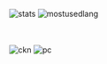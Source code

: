 ![stats](https://github-readme-stats.vercel.app/api?username=tak-st&count_private=true&show_icons=true)
![mostusedlang](https://github-readme-stats.vercel.app/api/top-langs/?username=tak-st)


　


![ckn](https://raw.github.com/wiki/tak-st/tak-st/images/danceckn.gif)
![pc](https://raw.github.com/wiki/tak-st/tak-st/images/pc.png)
